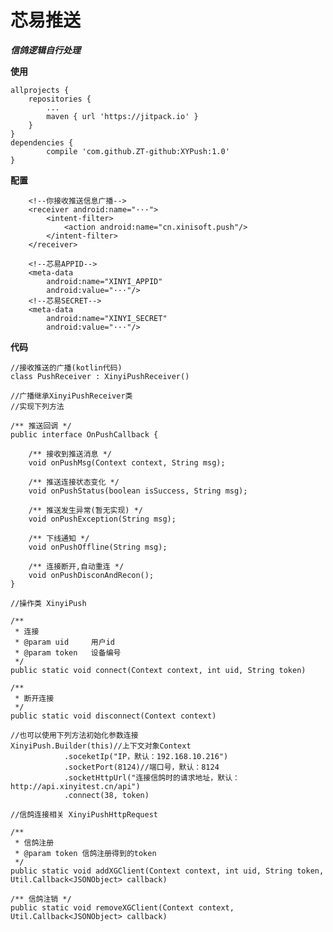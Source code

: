 # 芯易推送 #

***信鸽逻辑自行处理***

**使用**

	allprojects {
		repositories {
			...
			maven { url 'https://jitpack.io' }
		}
	}
	dependencies {
	        compile 'com.github.ZT-github:XYPush:1.0'
	}
**配置**

        <!--你接收推送信息广播-->
        <receiver android:name="···">
            <intent-filter>
                <action android:name="cn.xinisoft.push"/>
            </intent-filter>
        </receiver>

        <!--芯易APPID-->
        <meta-data
            android:name="XINYI_APPID"
            android:value="···"/>
        <!--芯易SECRET-->
        <meta-data
            android:name="XINYI_SECRET"
            android:value="···"/>
**代码**

    //接收推送的广播(kotlin代码)
	class PushReceiver : XinyiPushReceiver()
	
	//广播继承XinyiPushReceiver类
	//实现下列方法

	/** 推送回调 */
    public interface OnPushCallback {

        /** 接收到推送消息 */
        void onPushMsg(Context context, String msg);

        /** 推送连接状态变化 */
        void onPushStatus(boolean isSuccess, String msg);

        /** 推送发生异常(暂无实现) */
        void onPushException(String msg);

        /** 下线通知 */
        void onPushOffline(String msg);

        /** 连接断开,自动重连 */
        void onPushDisconAndRecon();
    }
	
	//操作类 XinyiPush

	/**
     * 连接
     * @param uid     用户id
     * @param token   设备编号
     */
    public static void connect(Context context, int uid, String token)
	
	/**
     * 断开连接
     */
    public static void disconnect(Context context)

	//也可以使用下列方法初始化参数连接
	XinyiPush.Builder(this)//上下文对象Context
                .soceketIp("IP，默认：192.168.10.216")
                .socketPort(8124)//端口号，默认：8124
                .socketHttpUrl("连接信鸽时的请求地址，默认：http://api.xinyitest.cn/api")
                .connect(38, token)

	//信鸽连接相关 XinyiPushHttpRequest

	/**
     * 信鸽注册
     * @param token 信鸽注册得到的token
     */
    public static void addXGClient(Context context, int uid, String token, Util.Callback<JSONObject> callback)

    /** 信鸽注销 */
    public static void removeXGClient(Context context, Util.Callback<JSONObject> callback)
